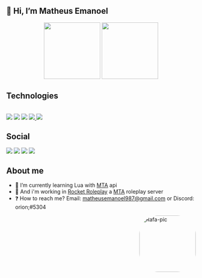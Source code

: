 <h2> 👋 Hi, I’m Matheus Emanoel </h2>

<div align="center">
  <img height="150em" src="https://github-readme-stats.vercel.app/api?username=OrionTH1&show_icons=true&theme=radical&include_all_commits=true&count_private=true"/>
 
  <img height="150em" src="https://github-readme-stats.vercel.app/api/top-langs/?username=OrionTH1&layout=compact&langs_count=7&theme=radical"/>
</div>


## **Technologies**

  
<div style="display: inline_block"><br>
  <a href="https://www.lua.org/about.html" target="_blank"><img src="https://img.shields.io/badge/Lua-2C2D72?style=for-the-badge&logo=lua&logoColor=white" target="_blank"></a>
  <a href="https://www.python.org/" target="_blank"><img src="https://img.shields.io/badge/Python-14354C?style=for-the-badge&logo=python&logoColor=white" target="_blank"></a>
  <a href="https://git-scm.com/" target="_blank"><img src="https://img.shields.io/badge/GIT-E44C30?style=for-the-badge&logo=git&logoColor=white" target="_blank"></a>
  <a href="https://code.visualstudio.com/" target="_blank"><img src="https://img.shields.io/badge/Visual_Studio_Code-0078D4?style=for-the-badge&logo=visual%20studio%20code&logoColor=white" target="_blank">
  <a href="https://www.figma.com/" target="_blank"><img src="https://img.shields.io/badge/Figma-F24E1E?style=for-the-badge&logo=figma&logoColor=white" target="_blank"></a>


</a>

 
  

  
  
## **Social**
  
<div> 
  
  <a href="https://www.instagram.com/matheusemanoeloficial/" target="_blank"><img src="https://img.shields.io/badge/-Instagram-%23E4405F?style=for-the-badge&logo=instagram&logoColor=white" target="_blank"></a>
 <a href="https://discord.com/channels/@me/800936098209333278" target="_blank"><img src="https://img.shields.io/badge/Discord-7289DA?style=for-the-badge&logo=discord&logoColor=white" target="_blank"></a> 
  <a href = "mailto:matheusemanoel987@gmail.com"><img src="https://img.shields.io/badge/-Gmail-%23333?style=for-the-badge&logo=gmail&logoColor=white" target="_blank"></a>
  <a href="https://twitter.com/OrionTH1" target="_blank"><img src="https://img.shields.io/badge/Twitter-1DA1F2?style=for-the-badge&logo=twitter&logoColor=white" target="_blank"></a>

</div>
  
  
</div>


## **About me**
  
- 🌱 I’m currently learning Lua with <a href = "https://multitheftauto.com/" > MTA</a> api
- 💼 And i'm working in <a href="https://discord.gg/rocketrp">Rocket Roleplay</a> a <a href = "https://multitheftauto.com/" > MTA</a> roleplay server
- ❓ How to reach me? Email: matheusemanoel987@gmail.com or Discord: orion;#5304
<div>
      <img align="right" alt="Rafa-pic" height="150" style="border-radius:50px;" src="https://cdn.discordapp.com/attachments/819367009485324318/977819658268835941/Webp.net-gifmaker_1.gif">
</div>
